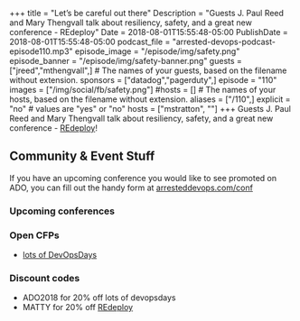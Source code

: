 +++
title = "Let’s be careful out there"
Description = "Guests J. Paul Reed and Mary Thengvall talk about resiliency, safety, and a great new conference - REdeploy"
Date = 2018-08-01T15:55:48-05:00
PublishDate = 2018-08-01T15:55:48-05:00
podcast_file = "arrested-devops-podcast-episode110.mp3"
episode_image = "/episode/img/safety.png"
episode_banner = "/episode/img/safety-banner.png"
guests = ["jreed","mthengvall",] # The names of your guests, based on the filename without extension.
sponsors = ["datadog","pagerduty",]
episode = "110"
images = ["/img/social/fb/safety.png"]
#hosts = [] # The names of your hosts, based on the filename without extension.
aliases = ["/110",]
explicit = "no" # values are "yes" or "no"
hosts = ["mstratton", ""]
+++
Guests J. Paul Reed and Mary Thengvall talk about resiliency, safety, and a great new conference - [REdeploy](https://re-deploy.io)!

## Community & Event Stuff

If you have an upcoming conference you would like to see promoted on ADO, you can fill out the handy form at [arresteddevops.com/conf](https://arresteddevops.com/conf)

### Upcoming conferences

### Open CFPs

- [lots of DevOpsDays](https://devopsdays.org/speaking)

### Discount codes
- ADO2018 for 20% off lots of devopsdays
- MATTY for 20% off [REdeploy](https://re-deploy.io)
